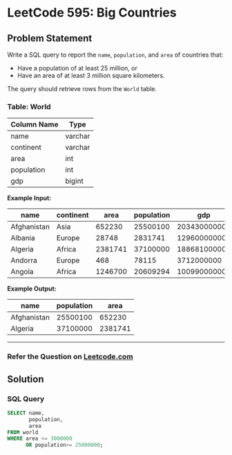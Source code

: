 # LeetCode 595: Big Countries

## Problem Statement
Write a SQL query to report the `name`, `population`, and `area` of countries that:  
- Have a population of at least 25 million, or  
- Have an area of at least 3 million square kilometers.

The query should retrieve rows from the `World` table.

### Table: World


| Column Name | Type    |
|-------------|---------|
| name        | varchar |
| continent   | varchar |
| area        | int     |
| population  | int     |
| gdp         | bigint  |


**Example Input:**


| name        | continent | area    | population | gdp          |
|-------------|-----------|---------|------------|--------------|
| Afghanistan | Asia      | 652230  | 25500100   | 20343000000  |
| Albania     | Europe    | 28748   | 2831741    | 12960000000  |
| Algeria     | Africa    | 2381741 | 37100000   | 188681000000 |
| Andorra     | Europe    | 468     | 78115      | 3712000000   |
| Angola      | Africa    | 1246700 | 20609294   | 100990000000 |

**Example Output:**


| name        | population | area    |
|-------------|------------|---------|
| Afghanistan | 25500100   | 652230  |
| Algeria     | 37100000   | 2381741 |

---

### Refer the Question on [Leetcode.com](https://leetcode.com/problems/big-countries/description/?envType=study-plan-v2&envId=top-sql-50) 

## Solution

### SQL Query
```sql
SELECT name,
       population,
       area
FROM world
WHERE area >= 3000000
      OR population>= 25000000;
